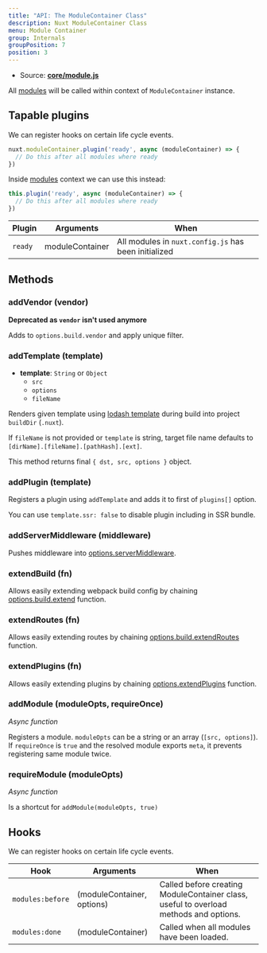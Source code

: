 ```yaml
---
title: "API: The ModuleContainer Class"
description: Nuxt ModuleContainer Class
menu: Module Container
group: Internals
groupPosition: 7
position: 3
---
```


- Source: **[core/module.js](https://github.com/nuxt/nuxt.js/blob/dev/packages/core/src/module.js)**

All [modules](/guide/modules) will be called within context of `ModuleContainer` instance.

## Tapable plugins

We can register hooks on certain life cycle events.

```js
nuxt.moduleContainer.plugin('ready', async (moduleContainer) => {
  // Do this after all modules where ready
})
```

Inside [modules](/guide/modules) context we can use this instead:

```js
this.plugin('ready', async (moduleContainer) => {
  // Do this after all modules where ready
})
```

Plugin | Arguments       | When
-------|-----------------|-----------------------------------------------------
`ready`| moduleContainer | All modules in `nuxt.config.js` has been initialized


## Methods

### addVendor (vendor)

**Deprecated as `vendor` isn't used anymore**

Adds to `options.build.vendor` and apply unique filter.

### addTemplate (template)

- **template**: `String` or `Object`
    - `src`
    - `options`
    - `fileName`

Renders given template using [lodash template](https://lodash.com/docs/4.17.4#template) during build into project `buildDir` (`.nuxt`).

If `fileName` is not provided or `template` is string, target file name defaults to `[dirName].[fileName].[pathHash].[ext]`.

This method returns final `{ dst, src, options }` object.

### addPlugin (template)

Registers a plugin using `addTemplate` and adds it to first of `plugins[]` option.

You can use `template.ssr: false` to disable plugin including in SSR bundle.

### addServerMiddleware (middleware)

Pushes middleware into [options.serverMiddleware](/api/configuration-servermiddleware).

### extendBuild (fn)

Allows easily extending webpack build config by chaining [options.build.extend](/api/configuration-build#extend) function.

### extendRoutes (fn)

Allows easily extending routes by chaining [options.build.extendRoutes](/api/configuration-router#extendroutes) function.

### extendPlugins (fn)

Allows easily extending plugins by chaining [options.extendPlugins](/api/configuration-extend-plugins) function.

### addModule (moduleOpts, requireOnce)

*Async function*

Registers a module. `moduleOpts` can be a string or an array (`[src, options]`). 
If `requireOnce` is `true` and the resolved module exports `meta`, it prevents registering same module twice.

### requireModule (moduleOpts)

*Async function*

Is a shortcut for `addModule(moduleOpts, true)`

## Hooks

We can register hooks on certain life cycle events.

Hook                      | Arguments                  | When
--------------------------|----------------------------|--------------------------------------------------------------------------------------
 `modules:before`         | (moduleContainer, options) | Called before creating ModuleContainer class, useful to overload methods and options.
 `modules:done`           | (moduleContainer)          | Called when all modules have been loaded.

